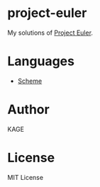 # project-euler
My solutions of [Project Euler](https://projecteuler.net/).

# Languages
* [Scheme](https://github.com/kagemiku/project-euler/tree/scheme/scheme)

# Author
KAGE

# License
MIT License
